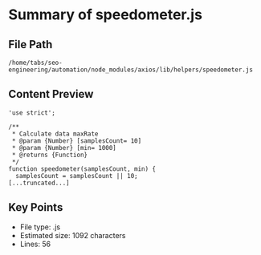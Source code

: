 # Summary of speedometer.js
  
## File Path
`/home/tabs/seo-engineering/automation/node_modules/axios/lib/helpers/speedometer.js`

## Content Preview
```
'use strict';

/**
 * Calculate data maxRate
 * @param {Number} [samplesCount= 10]
 * @param {Number} [min= 1000]
 * @returns {Function}
 */
function speedometer(samplesCount, min) {
  samplesCount = samplesCount || 10;
[...truncated...]
```

## Key Points
- File type: .js
- Estimated size: 1092 characters
- Lines: 56
